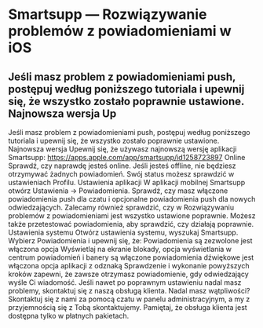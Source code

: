 # Smartsupp — Rozwiązywanie problemów z powiadomieniami w iOS
## Jeśli masz problem z powiadomieniami push, postępuj według poniższego tutoriala i upewnij się, że wszystko zostało poprawnie ustawione. Najnowsza wersja Up
Jeśli masz problem z powiadomieniami push, postępuj według poniższego tutoriala i upewnij się, że wszystko zostało poprawnie ustawione.
Najnowsza wersja
Upewnij się, że używasz najnowszą wersję aplikacji Smartsupp: https://apps.apple.com/app/smartsupp/id1258723897
Online
Sprawdź, czy naprawdę jesteś online. Jeśli jesteś offline, nie będziesz otrzymywać żadnych powiadomień. Swój status możesz sprawdzić w ustawieniach Profilu.
Ustawienia aplikacji
W aplikacji mobilnej Smartsupp otwórz Ustawienia -> Powiadomienia. Sprawdź, czy masz włączone powiadomienia push dla czatu i opcjonalne powiadomienia push dla nowych odwiedzających.
Zalecamy również sprawdzić, czy w Rozwiązywaniu problemów z powiadomieniami jest wszystko ustawione poprawnie. Możesz także przetestować powiadomienia, aby sprawdzić, czy działają poprawnie.
Ustawienia systemu
Otwórz ustawienia systemu, wyszukaj Smartsupp. Wybierz Powiadomienia i upewnij się, że:
Powiadomienia są zezwolone
jest włączona opcja Wyświetlaj na ekranie blokady, opcja wyświetlania w centrum powiadomień i banery
są włączone powiadomienia dźwiękowe
jest włączona opcja aplikacji z odznaką
Sprawdzenie i wykonanie powyższych kroków zapewni, że zawsze otrzymasz powiadomienie, gdy odwiedzający wyśle Ci wiadomość. Jeśli nawet po poprawnym ustawieniu nadal masz problemy, skontaktuj się z naszą obsługą klienta.
Nadal masz wątpliwości? Skontaktuj się z nami za pomocą czatu w panelu administracyjnym, a my z przyjemnością się z Tobą skontaktujemy. Pamiętaj, że obsługa klienta jest dostępna tylko w płatnych pakietach.

